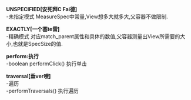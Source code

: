 **UNSPECIFIED[安死拜C Fai德]**  
-未指定模式 MeasureSpec中常量,View想多大就多大,父容器不做限制.

**EXACTLY[一个塞te雷]**  
-精确模式 对应match_parent属性和具体的数值,父容器测量出View所需要的大小,也就是SpecSize的值.

**perform:执行**  
-boolean performClick()  执行单击   

**traversal[垂ver嗖]**  
-遍历  
-performTraversals() 执行遍历  

